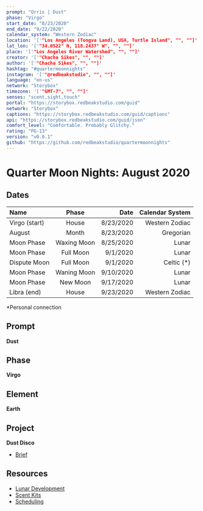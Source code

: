 ```yaml
---
prompt: "Orris | Dust"
phase: "Virgo"
start_date: "8/23/2020"
end_date: "9/22/2020"
calendar_system: "Western Zodiac"
location: '['"Los Angeles (Tongva Land), USA, Turtle Island", "", ""]'
lat_lon: '['"34.0522° N, 118.2437° W", "", ""]'
place: '['"Los Angeles River Watershed", "", ""]'
creator: '['"Chacha Sikes", "", ""]'
author: '['"Chacha Sikes", "", ""]'
hashtag: "#quartermoonnights"
instagram: '['"@redbeakstudio", "", ""]'
language: "en-us"
network: "Storybox"
timezone: '['"GMT-7", "", ""]'
senses: "scent,sight,touch"
portal: "https://storybox.redbeakstudio.com/guid"
network: "Storybox"
captions: "https://storybox.redbeakstudio.com/guid/captions"
api: "https://storybox.redbeakstudio.com/guid/json"
comfort_level: "Comfortable. Probably Glitchy."
rating: "PG-13"
version: "v0.0.1"
github: "https://github.com/redbeakstudio/quartermoonnights"
---
```


# Quarter Moon Nights: August 2020

## Dates
| Name             | Phase           |  Date         | Calendar System |
| :----------      | :-------------: | -----------:  | --------------: |
| Virgo (start)    | House           | 8/23/2020     | Western Zodiac  |
| August           | Month           | 8/23/2020     | Gregorian       |
| Moon Phase       | Waxing Moon     | 8/25/2020     | Lunar           |
| Moon Phase       | Full Moon       | 9/1/2020      | Lunar           |
| Dispute Moon     | Full Moon       | 9/1/2020      | Celtic (*)      |
| Moon Phase       | Waning Moon     | 9/10/2020     | Lunar           |
| Moon Phase       | New Moon        | 9/17/2020     | Lunar           |
| Libra (end)      | House           | 9/23/2020     | Western Zodiac  |

*Personal connection

## Prompt
**Dust**

## Phase
**Virgo**

## Element
**Earth**

## Project
**Dust Disco**

* [Brief](Brief.md)

## Resources
* [Lunar Development](Lunar-Development.md)
* [Scent Kits](Scent-Kits.md)
* [Scheduling](Scheduling.md)
